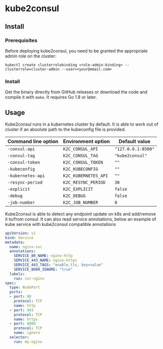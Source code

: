 kube2consul
===========

Install
-------
### Prerequisites

Before deploying kube2consul, you need to be granted the appropriate admin role on the cluster:
```
kubectl create clusterrolebinding <role-admin-binding> --clusterrole=cluster-admin --user=<your@email.com>
```
### Install

Get the binary directly from GitHub releases or download the code and compile it with `make`. It requires Go 1.8 or later.


Usage
-----
Kube2consul runs in a kubernetes cluster by default. It is able to work out of cluster if an absolute path to the kubeconfig file is provided.

| Command line option | Environment option   | Default value             |
| ------------------- | -------------------- | ------------------------- |
| `-consul-api`       | `K2C_CONSUL_API`     | `"127.0.0.1:8500"`        |
| `-consul-tag`       | `K2C_CONSUL_TAG`     | `"kube2consul"`           |
| `-consul-token`     | `K2C_CONSUL_TOKEN`   | `""`                      |
| `-kubeconfig`       | `K2C_KUBECONFIG`     | `""`                      |
| `-kubernetes-api`   | `K2C_KUBERNETES_API` | `""`                      |
| `-resync-period`    | `K2C_RESYNC_PERIOD`  | `30`                      |
| `-explicit`         | `K2C_EXPLICIT`       | `false`                   |
| `-debug`            | `K2C_DEBUG`          | `false`                   |
| `-job-number`       | `K2C_JOB_NUMBER`     | `0`                       |

Kube2consul is able to detect any endpoint update on k8s and add/remove it to/from consul.
It can also read service annotations, below an example of kube service with kube2consul compatible annotations

```yaml
apiVersion: v1
kind: Service
metadata:
  name: nginx-svc
  annotations:
    SERVICE_80_NAME: nginx-http
    SERVICE_443_NAME: nginx-https
    SERVICE_443_TAGS: "enable_tls, key=value"
    SERVICE_8080_IGNORE: "true"
  labels:
    run: svc-nginx
spec:
  type: NodePort
  ports:
  - port: 80
    protocol: TCP
    name: http
  - port: 443
    protocol: TCP
    name: https
  - port: 8080
    protocol: TCP
    name: ignore
  selector:
    run: my-nginx
```
